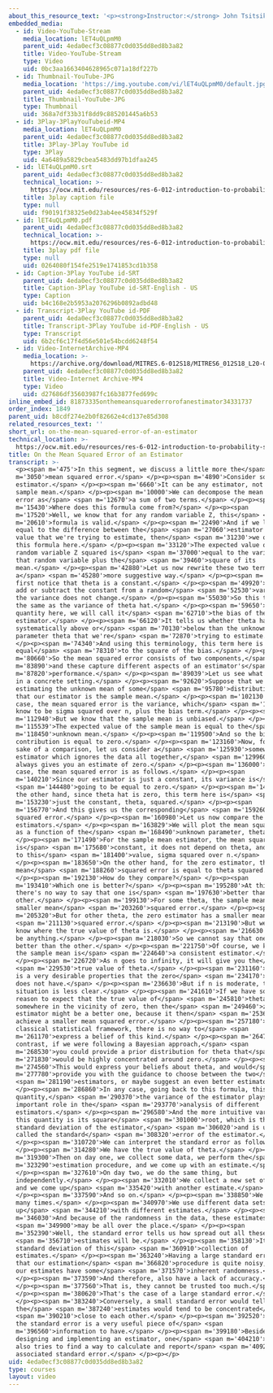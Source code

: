 ```yaml
---
about_this_resource_text: '<p><strong>Instructor:</strong> John Tsitsiklis</p>'
embedded_media:
  - id: Video-YouTube-Stream
    media_location: lET4uQLpmM0
    parent_uid: 4eda0ecf3c08877c0d035dd8ed8b3a82
    title: Video-YouTube-Stream
    type: Video
    uid: 0bc3aa1663404628965c071a18df227b
  - id: Thumbnail-YouTube-JPG
    media_location: 'https://img.youtube.com/vi/lET4uQLpmM0/default.jpg'
    parent_uid: 4eda0ecf3c08877c0d035dd8ed8b3a82
    title: Thumbnail-YouTube-JPG
    type: Thumbnail
    uid: 368a7df33b31f8dd9c885201445a6b53
  - id: 3Play-3PlayYouTubeid-MP4
    media_location: lET4uQLpmM0
    parent_uid: 4eda0ecf3c08877c0d035dd8ed8b3a82
    title: 3Play-3Play YouTube id
    type: 3Play
    uid: 4a6489a5829cbea5483dd97b1dfaa245
  - id: lET4uQLpmM0.srt
    parent_uid: 4eda0ecf3c08877c0d035dd8ed8b3a82
    technical_location: >-
      https://ocw.mit.edu/resources/res-6-012-introduction-to-probability-spring-2018/part-ii-inference-limit-theorems/on-the-mean-squared-error-of-an-estimator/lET4uQLpmM0.srt
    title: 3play caption file
    type: null
    uid: f90191f38325e0d23ab4ee45834f529f
  - id: lET4uQLpmM0.pdf
    parent_uid: 4eda0ecf3c08877c0d035dd8ed8b3a82
    technical_location: >-
      https://ocw.mit.edu/resources/res-6-012-introduction-to-probability-spring-2018/part-ii-inference-limit-theorems/on-the-mean-squared-error-of-an-estimator/lET4uQLpmM0.pdf
    title: 3play pdf file
    type: null
    uid: 0264080f154fe2519e1741853cd1b358
  - id: Caption-3Play YouTube id-SRT
    parent_uid: 4eda0ecf3c08877c0d035dd8ed8b3a82
    title: Caption-3Play YouTube id-SRT-English - US
    type: Caption
    uid: b4c168e2b5953a2076296b0892adbd48
  - id: Transcript-3Play YouTube id-PDF
    parent_uid: 4eda0ecf3c08877c0d035dd8ed8b3a82
    title: Transcript-3Play YouTube id-PDF-English - US
    type: Transcript
    uid: 6b2cf6c17f4d56e501e54bcdd6248f54
  - id: Video-InternetArchive-MP4
    media_location: >-
      https://archive.org/download/MITRES.6-012S18/MITRES6_012S18_L20-04_300k.mp4
    parent_uid: 4eda0ecf3c08877c0d035dd8ed8b3a82
    title: Video-Internet Archive-MP4
    type: Video
    uid: d27686df35603987fc16b3877fed699c
inline_embed_id: 81873335onthemeansquarederrorofanestimator34331737
order_index: 1849
parent_uid: b8cdf274e2b0f82662e4cd137e85d308
related_resources_text: ''
short_url: on-the-mean-squared-error-of-an-estimator
technical_location: >-
  https://ocw.mit.edu/resources/res-6-012-introduction-to-probability-spring-2018/part-ii-inference-limit-theorems/on-the-mean-squared-error-of-an-estimator
title: On the Mean Squared Error of an Estimator
transcript: >-
  <p><span m='475'>In this segment, we discuss a little more the</span> <span
  m='3050'>mean squared error.</span> </p><p><span m='4890'>Consider some
  estimator.</span> </p><p><span m='6660'>It can be any estimator, not just the
  sample mean.</span> </p><p><span m='10000'>We can decompose the mean squared
  error as</span> <span m='12670'>a sum of two terms.</span> </p><p><span
  m='15430'>Where does this formula come from?</span> </p><p><span
  m='17520'>Well, we know that for any random variable Z, this</span> <span
  m='20610'>formula is valid.</span> </p><p><span m='22490'>And if we let Z be
  equal to the difference between the</span> <span m='27060'>estimator and the
  value that we're trying to estimate, then</span> <span m='31230'>we obtain
  this formula here.</span> </p><p><span m='33120'>The expected value of our
  random variable Z squared is</span> <span m='37000'>equal to the variance of
  that random variable plus the</span> <span m='39460'>square of its
  mean.</span> </p><p><span m='42880'>Let us now rewrite these two terms in
  a</span> <span m='45280'>more suggestive way.</span> </p><p><span m='47120'>We
  first notice that theta is a constant.</span> </p><p><span m='49920'>When you
  add or subtract the constant from a random</span> <span m='52530'>variable,
  the variance does not change.</span> </p><p><span m='55030'>So this term is
  the same as the variance of theta hat.</span> </p><p><span m='59650'>This
  quantity here, we will call it</span> <span m='62710'>the bias of the
  estimator.</span> </p><p><span m='66120'>It tells us whether theta hat is
  systematically above or</span> <span m='70130'>below than the unknown
  parameter theta that we're</span> <span m='72870'>trying to estimate.</span>
  </p><p><span m='74340'>And using this terminology, this term here is just
  equal</span> <span m='78310'>to the square of the bias.</span> </p><p><span
  m='80660'>So the mean squared error consists of two components,</span> <span
  m='83890'>and these capture different aspects of an estimator's</span> <span
  m='87820'>performance.</span> </p><p><span m='89039'>Let us see what they are
  in a concrete setting.</span> </p><p><span m='92620'>Suppose that we're
  estimating the unknown mean of some</span> <span m='95780'>distribution, and
  that our estimator is the sample mean.</span> </p><p><span m='102130'>In this
  case, the mean squared error is the variance, which</span> <span m='106960'>we
  know to be sigma squared over n, plus the bias term.</span> </p><p><span
  m='112940'>But we know that the sample mean is unbiased.</span> </p><p><span
  m='115539'>The expected value of the sample mean is equal to the</span> <span
  m='118450'>unknown mean.</span> </p><p><span m='119500'>And so the bias
  contribution is equal to zero.</span> </p><p><span m='123160'>Now, for the
  sake of a comparison, let us consider a</span> <span m='125930'>somewhat silly
  estimator which ignores the data all together,</span> <span m='129960'>and
  always gives you an estimate of zero.</span> </p><p><span m='136000'>In this
  case, the mean squared error is as follows.</span> </p><p><span
  m='140210'>Since our estimator is just a constant, its variance is</span>
  <span m='144480'>going to be equal to zero.</span> </p><p><span m='146530'>On
  the other hand, since theta hat is zero, this term here is</span> <span
  m='153230'>just the constant, theta, squared.</span> </p><p><span
  m='156770'>And this gives us the corresponding</span> <span m='159260'>mean
  squared error.</span> </p><p><span m='160980'>Let us now compare the two
  estimators.</span> </p><p><span m='163829'>We will plot the mean squared error
  as a function of the</span> <span m='168490'>unknown parameter, theta.</span>
  </p><p><span m='171490'>For the sample mean estimator, the mean squared error
  is</span> <span m='175680'>constant, it does not depend on theta, and is equal
  to this</span> <span m='181400'>value, sigma squared over n.</span>
  </p><p><span m='183650'>On the other hand, for the zero estimator, the
  mean</span> <span m='188260'>squared error is equal to theta squared.</span>
  </p><p><span m='192130'>How do they compare?</span> </p><p><span
  m='193410'>Which one is better?</span> </p><p><span m='195280'>At this point,
  there's no way to say that one is</span> <span m='197630'>better than the
  other.</span> </p><p><span m='199130'>For some theta, the sample mean has a
  smaller mean</span> <span m='203260'>squared error.</span> </p><p><span
  m='205320'>But for other theta, the zero estimator has a smaller mean</span>
  <span m='211130'>squared error.</span> </p><p><span m='213190'>But we do not
  know where the true value of theta is.</span> </p><p><span m='216630'>It could
  be anything.</span> </p><p><span m='218030'>So we cannot say that one is
  better than the other.</span> </p><p><span m='221750'>Of course, we know that
  the sample mean is</span> <span m='224640'>a consistent estimator.</span>
  </p><p><span m='226720'>As n goes to infinity, it will give you the</span>
  <span m='229530'>true value of theta.</span> </p><p><span m='231160'>And this
  is a very desirable properties that the zero</span> <span m='234170'>estimator
  does not have.</span> </p><p><span m='236630'>But if n is moderate, the
  situation is less clear.</span> </p><p><span m='241610'>If we have some good
  reason to expect that the true value of</span> <span m='245810'>theta is
  somewhere in the vicinity of zero, then the</span> <span m='249460'>zero
  estimator might be a better one, because it then</span> <span m='253605'>will
  achieve a smaller mean squared error.</span> </p><p><span m='257180'>But in a
  classical statistical framework, there is no way to</span> <span
  m='261170'>express a belief of this kind.</span> </p><p><span m='264710'>In
  contrast, if we were following a Bayesian approach,</span> <span
  m='268530'>you could provide a prior distribution for theta that</span> <span
  m='271830'>would be highly concentrated around zero.</span> </p><p><span
  m='274560'>This would express your beliefs about theta, and would</span> <span
  m='277780'>provide you with the guidance to choose between the two</span>
  <span m='281190'>estimators, or maybe suggest an even better estimator.</span>
  </p><p><span m='286860'>In any case, going back to this formula, this
  quantity,</span> <span m='290370'>the variance of the estimator plays an
  important role in the</span> <span m='293770'>analysis of different
  estimators.</span> </p><p><span m='296580'>And the more intuitive variant of
  this quantity is its square</span> <span m='301000'>root, which is the
  standard deviation of the estimator,</span> <span m='306020'>and is usually
  called the standard</span> <span m='308320'>error of the estimator.</span>
  </p><p><span m='310720'>We can interpret the standard error as follows.</span>
  </p><p><span m='314280'>We have the true value of theta.</span> </p><p><span
  m='319300'>Then on day one, we collect some data, we perform the</span> <span
  m='323290'>estimation procedure, and we come up with an estimate.</span>
  </p><p><span m='327610'>On day two, we do the same thing, but
  independently.</span> </p><p><span m='332010'>We collect a new set of data,
  and we come up</span> <span m='335420'>with another estimate.</span>
  </p><p><span m='337590'>And so on.</span> </p><p><span m='338850'>We do this
  many times.</span> </p><p><span m='340970'>We use different data sets to come
  up</span> <span m='344210'>with different estimates.</span> </p><p><span
  m='346030'>And because of the randomness in the data, these estimates</span>
  <span m='349900'>may be all over the place.</span> </p><p><span
  m='352390'>Well, the standard error tells us how spread out all these</span>
  <span m='356710'>estimates will be.</span> </p><p><span m='358130'>It is the
  standard deviation of this</span> <span m='360910'>collection of
  estimates.</span> </p><p><span m='363240'>Having a large standard error means
  that our estimation</span> <span m='366820'>procedure is quite noisy, and that
  our estimates have some</span> <span m='371570'>inherent randomness.</span>
  </p><p><span m='373590'>And therefore, also have a lack of accuracy.</span>
  </p><p><span m='377560'>That is, they cannot be trusted too much.</span>
  </p><p><span m='380620'>That's the case of a large standard error.</span>
  </p><p><span m='383240'>Conversely, a small standard error would tell us that
  the</span> <span m='387240'>estimates would tend to be concentrated</span>
  <span m='390210'>close to each other.</span> </p><p><span m='392520'>As such,
  the standard error is a very useful piece of</span> <span
  m='396560'>information to have.</span> </p><p><span m='399180'>Besides
  designing and implementing an estimator, one</span> <span m='404210'>usually
  also tries to find a way to calculate and report</span> <span m='409260'>the
  associated standard error.</span> </p><p></p>
uid: 4eda0ecf3c08877c0d035dd8ed8b3a82
type: courses
layout: video
---
```

